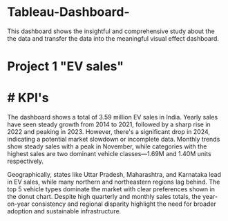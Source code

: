 # Tableau-Dashboard-
 This dashboard shows the insightful and comprehensive study about the the data and transfer the data into the meaningful visual effect dashboard.
# Project 1 "EV sales"
# # KPI's
The dashboard shows a total of 3.59 million EV sales in India. Yearly sales have seen steady growth from 2014 to 2021, followed by a sharp rise in 2022 and peaking in 2023. However, there's a significant drop in 2024, indicating a potential market slowdown or incomplete data. Monthly trends show steady sales with a peak in November, while categories with the highest sales are two dominant vehicle classes—1.69M and 1.40M units respectively.


Geographically, states like Uttar Pradesh, Maharashtra, and Karnataka lead in EV sales, while many northern and northeastern regions lag behind. The top 5 vehicle types dominate the market with clear preferences shown in the donut chart. Despite high quarterly and monthly sales totals, the year-on-year consistency and regional disparity highlight the need for broader adoption and sustainable infrastructure.

